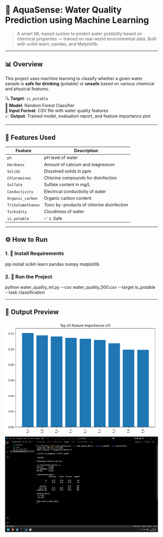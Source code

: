 # 🌊 AquaSense: Water Quality Prediction using Machine Learning

> A smart ML-based system to predict water potability based on chemical properties — trained on real-world environmental data. Built with scikit-learn, pandas, and Matplotlib.

---

## 📊 Overview

This project uses machine learning to classify whether a given water sample is **safe for drinking** (potable) or **unsafe** based on various chemical and physical features.

🔍 **Target**: `is_potable`  
🧠 **Model**: Random Forest Classifier  
📁 **Input Format**: CSV file with water quality features  
📈 **Output**: Trained model, evaluation report, and feature importance plot

---

## 🧪 Features Used

| Feature          | Description                              |
|------------------|------------------------------------------|
| `ph`             | pH level of water                        |
| `Hardness`       | Amount of calcium and magnesium          |
| `Solids`         | Dissolved solids in ppm                  |
| `Chloramines`    | Chlorine compounds for disinfection      |
| `Sulfate`        | Sulfate content in mg/L                  |
| `Conductivity`   | Electrical conductivity of water         |
| `Organic_carbon` | Organic carbon content                   |
| `Trihalomethanes`| Toxic by-products of chlorine disinfection |
| `Turbidity`      | Cloudiness of water                      |
| `is_potable`     | ✅ `1`: Safe | ❌ `0`: Unsafe             |

---

## ⚙️ How to Run

### 1. 🔧 Install Requirements
pip install scikit-learn pandas numpy matplotlib

### 2. 🔧 Run the Project
python water_quality_ml.py --csv water_quality_500.csv --target is_potable --task classification

---

## 📸 Output Preview

![op1](op-type1.png)
![op2](op-type2.png)
